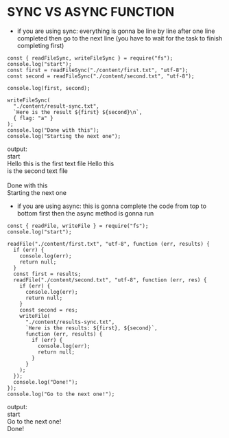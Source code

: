 # SYNC VS ASYNC FUNCTION

- if you are using sync:
  everything is gonna be line by
  line after one line completed then
  go to the next line
  (you have to wait for the task to finish
  completing first)

```
const { readFileSync, writeFileSync } = require("fs");
console.log("start");
const first = readFileSync("./content/first.txt", "utf-8");
const second = readFileSync("./content/second.txt", "utf-8");

console.log(first, second);

writeFileSync(
  "./content/result-sync.txt",
  `Here is the result ${first} ${second}\n`,
  { flag: "a" }
);
console.log("Done with this");
console.log("Starting the next one");

```

output:
<br>
start
<br>
Hello this is the first text file Hello this
<br>
is the second text file  
<br>
Done with this
<br>
Starting the next one

- if you are using async:
  this is gonna complete the code
  from top to bottom first then
  the async method is gonna run

```
const { readFile, writeFile } = require("fs");
console.log("start");

readFile("./content/first.txt", "utf-8", function (err, results) {
  if (err) {
    console.log(err);
    return null;
  }
  const first = results;
  readFile("./content/second.txt", "utf-8", function (err, res) {
    if (err) {
      console.log(err);
      return null;
    }
    const second = res;
    writeFile(
      "./content/results-sync.txt",
      `Here is the results: ${first}, ${second}`,
      function (err, results) {
        if (err) {
          console.log(err);
          return null;
        }
      }
    );
  });
  console.log("Done!");
});
console.log("Go to the next one!");
```

output:
<br>
start
<br>
Go to the next one!
<br>
Done!
